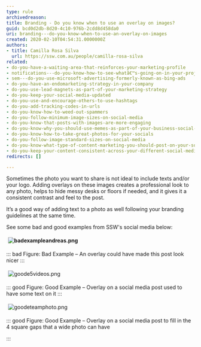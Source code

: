 ```yaml
---
type: rule
archivedreason: 
title: Branding - Do you know when to use an overlay on images?
guid: bcd0d2db-8d20-4c10-976b-2cdd8d458da0
uri: branding---do-you-know-when-to-use-an-overlay-on-images
created: 2020-02-10T04:54:31.0000000Z
authors:
- title: Camilla Rosa Silva
  url: https://ssw.com.au/people/camilla-rosa-silva
related:
- do-you-have-a-waiting-area-that-reinforces-your-marketing-profile
- notifications---do-you-know-how-to-see-whatâ€™s-going-on-in-your-project
- sem---do-you-use-microsoft-advertising-formerly-known-as-bing-ads
- do-you-have-an-endomarketing-strategy-in-your-company
- do-you-use-lead-magnets-as-part-of-your-marketing-strategy
- do-you-keep-your-social-media-updated
- do-you-use-and-encourage-others-to-use-hashtags
- do-you-add-tracking-codes-in-urls
- do-you-know-how-to-weed-out-spammers
- do-you-follow-minimum-image-sizes-on-social-media
- do-you-know-that-posts-with-images-are-more-engaging
- do-you-know-why-you-should-use-memes-as-part-of-your-business-social-media-content
- do-you-know-how-to-take-great-photos-for-your-socials
- do-you-follow-image-standard-sizes-on-social-media
- do-you-know-what-type-of-content-marketing-you-should-post-on-your-socials
- do-you-keep-your-content-consistent-across-your-different-social-media-platforms
redirects: []

---
```


Sometimes the photo you want to share is not ideal to include texts and/or your logo. Adding overlays on these images creates a professional look to any photo, helps to hide messy desks or floors if needed, and it gives it a consistent contrast and feel to the post. 



It’s a good way of adding text to a photo as well following your branding guidelines at the same time.


<!--endintro-->

See some bad and good examples from SSW's social media below:
<dl class="ssw15-rteElement-ImageArea"><img src="badexampleandreas.png" alt="badexampleandreas.png" style="font-weight:bold;margin:5px;"></dl>

::: bad
Figure: Bad Example – An overlay could have made this post look nicer
:::

<dl class="ssw15-rteElement-ImageArea"> <img src="goode5videos.png" alt="goode5videos.png" style="margin:5px;"></dl>

::: good
 Figure: Good Example – Overlay on a social media post used to have some text on it
:::

<dl class="ssw15-rteElement-ImageArea"> <img src="goodeteamphoto.png" alt="goodeteamphoto.png" style="margin:5px;"></dl>

::: good
 Figure: Good Example – Overlay on a social media post to fill in the 4 square gaps that a wide photo can have

:::
